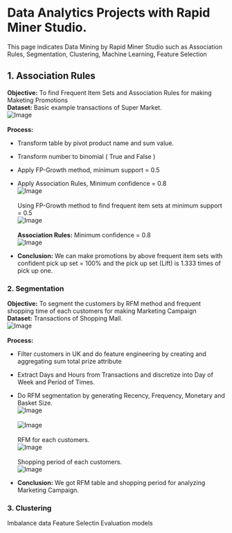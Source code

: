 # Data Analytics Projects with Rapid Miner Studio.
This page indicates Data Mining by Rapid Miner Studio such as Association Rules, Segmentation, Clustering, Machine Learning, Feature Selection<br />
## 1. Association Rules
**Objective:** To find Frequent Item Sets and Association Rules for making Maketing Promotions<br />
**Dataset:** Basic example transactions of Super Market.<br />
![Image](https://github.com/Pakkawatk/portfolio/blob/gh-pages/img/rap_asso1.PNG?raw=true)<br /><br />
**Process:**
- Transform table by pivot product name and sum value.<br />
- Transform number to binomial ( True and False )<br />
- Apply FP-Growth method, minimum support = 0.5<br />
- Apply Association Rules, Minimum confidence = 0.8<br />
![Image](https://github.com/Pakkawatk/portfolio/blob/gh-pages/img/rap_asso2.PNG?raw=true)<br /><br />
Using FP-Growth method to find frequent item sets at minimum support = 0.5<br />
![Image](https://github.com/Pakkawatk/portfolio/blob/gh-pages/img/rap_asso3.PNG?raw=true)<br /><br />
**Association Rules:** Minimum confidence = 0.8<br /> 
![Image](https://github.com/Pakkawatk/portfolio/blob/gh-pages/img/rap_asso4.PNG?raw=true)<br />

- **Conclusion:** We can make promotions by above frequent item sets with confident pick up set = 100% and the pick up set (Lift) is 1.333 times of pick up one. <br />

### 2. Segmentation

**Objective:** To segment the customers by RFM method and frequent shopping time of each customers for making Marketing Campaign<br />
**Dataset:** Transactions of Shopping Mall.<br />
![Image](https://github.com/Pakkawatk/portfolio/blob/gh-pages/img/rap_rfm1.PNG?raw=true)<br /><br />
**Process:**
- Filter customers in UK and do feature engineering by creating and aggregating sum total prize attribute<br />
- Extract Days and Hours from Transactions and discretize into Day of Week and Period of Times.<br />
- Do RFM segmentation by generating Recency, Frequency, Monetary and Basket Size.<br />
![Image](https://github.com/Pakkawatk/portfolio/blob/gh-pages/img/rap_rfm2.PNG?raw=true)<br /><br />
![Image](https://github.com/Pakkawatk/portfolio/blob/gh-pages/img/rap_rfm2_1.PNG?raw=true)<br /><br />
RFM for each customers.<br />
![Image](https://github.com/Pakkawatk/portfolio/blob/gh-pages/img/rap_rfm3.PNG?raw=true)<br /><br />
Shopping period of each customers.<br />
![Image](https://github.com/Pakkawatk/portfolio/blob/gh-pages/img/rap_rfm4.PNG?raw=true)<br />

- **Conclusion:** We got RFM table and shopping period for analyzing Marketing Campaign.<br />

### 3. Clustering

Imbalance data
Feature Selectin
Evaluation models
